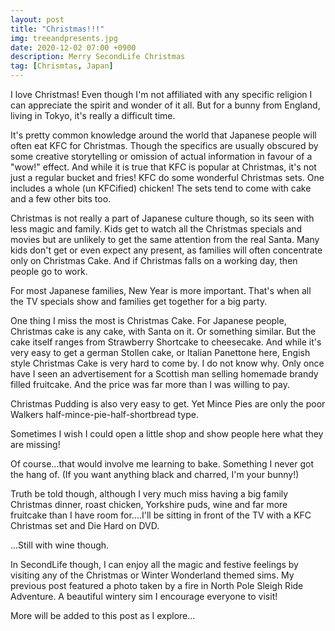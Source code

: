 ```yaml
---
layout: post
title: "Christmas!!!"
img: treeandpresents.jpg
date: 2020-12-02 07:00 +0900
description: Merry SecondLife Christmas 
tag: [Chrismtas, Japan]
---
```

I love Christmas! Even though I'm not affiliated with any specific religion I can appreciate the spirit and wonder of it all. But for a bunny from England, living in Tokyo, it's really a difficult time.

It's pretty common knowledge around the world that Japanese people will often eat KFC for Christmas. Though the specifics are usually obscured by some creative storytelling or omission of actual information in favour of a "wow!" effect. And while it is true that KFC is popular at Christmas, it's not just a regular bucket and fries! KFC do some wonderful Christmas sets. One includes a whole (un KFCified) chicken! The sets tend to come with cake and a few other bits too.

Christmas is not really a part of Japanese culture though, so its seen with less magic and family. Kids get to watch all the Christmas specials and movies but are unlikely to get the same attention from the real Santa. Many kids don't get or even expect any present, as families will often concentrate only on Christmas Cake. And if Christmas falls on a working day, then people go to work. 

For most Japanese families, New Year is more important. That's when all the TV specials show and families get together for a big party.

One thing I miss the most is Christmas Cake. For Japanese people, Christmas cake is any cake, with Santa on it. Or something similar. But the cake itself ranges from Strawberry Shortcake to cheesecake. And while it's very easy to get a german Stollen cake, or Italian Panettone here, Engish style Christmas Cake is very hard to come by. I do not know why.
Only once have I seen an advertisement for a Scottish man selling homemade brandy filled fruitcake. And the price was far more than I was willing to pay.

Christmas Pudding is also very easy to get. Yet Mince Pies are only the poor Walkers half-mince-pie-half-shortbread type.

Sometimes I wish I could open a little shop and show people here what they are missing!

Of course...that would involve me learning to bake. Something I never got the hang of. (If you want anything black and charred, I'm your bunny!)

Truth be told though, although I very much miss having a big family Christmas dinner, roast chicken, Yorkshire puds, wine and far more fruitcake than I have room for....I'll be sitting in front of the TV with a KFC Christmas set and Die Hard on DVD.

...Still with wine though.

In SecondLife though, I can enjoy all the magic and festive feelings by visiting any of the Christmas or Winter Wonderland themed sims. My previous post featured a photo taken by a fire in North Pole Sleigh Ride Adventure. A beautiful wintery sim I encourage everyone to visit!

More will be added to this post as I explore...